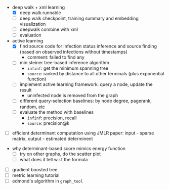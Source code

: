 - deep walk + xml learning
  - [X] deep walk runnable
  - [ ] deep walk checkpoint, training summary and embedding visualization
  - [ ] deepwalk combine with xml
  - [ ] evaluation 
- active learning
  - [X] find source code for infection status inference and source finding (based on observed infections without timestamps)
    - comment: failed to find any
  - [ ] min steiner tree-based inference algorithm
    - `infinf`: get the minimum spanning tree
    - `source`: ranked by distance to all other terminals (plus exponential function)
  - [ ] implement active learning framework: query a node, update the result
    - uninfected node is removed from the graph
  - [ ] different query-selection baselines: by node degree, pagerank, random, etc
  - [ ] evaluate the method with baselines
    - `infinf`: precision, recall
    - `source`: precision@k
- [ ] efficient determinant computation using JMLR paper: input - sparse matrix, output - estimated determinent
- why determinant-based score mimics energy function
  - [ ] try on other graphs, do the scatter plot
  - [ ] what does it tell w.r.t the formula
- [ ] gradient boosted tree
- [ ] metric learning tutorial
- [ ] edmond's algorithm in `graph_tool`